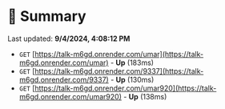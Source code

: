 # 📖 Summary
Last updated: **9/4/2024, 4:08:12 PM**

- `GET` [https://talk-m6gd.onrender.com/umar](https://talk-m6gd.onrender.com/umar) - **Up** (183ms)
- `GET` [https://talk-m6gd.onrender.com/9337](https://talk-m6gd.onrender.com/9337) - **Up** (130ms)
- `GET` [https://talk-m6gd.onrender.com/umar920](https://talk-m6gd.onrender.com/umar920) - **Up** (138ms)
